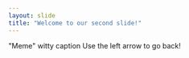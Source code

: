 ```yaml
---
layout: slide
title: "Welcome to our second slide!"
---
```

"Meme" witty caption
Use the left arrow to go back!
